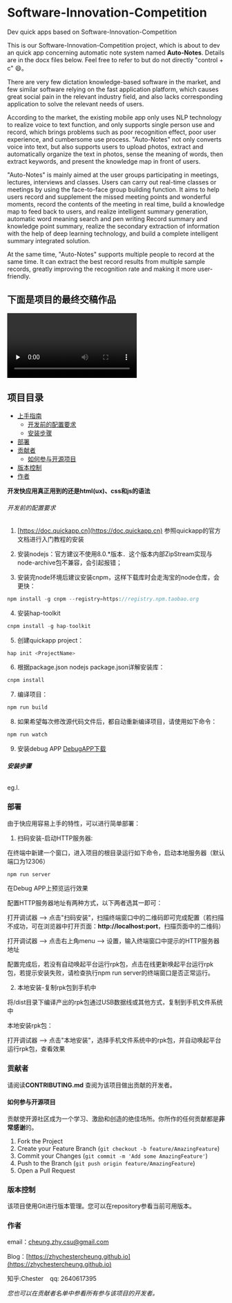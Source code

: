 # Software-Innovation-Competition
Dev quick apps based on Software-Innovation-Competition


This is our Software-Innovation-Competition project, which is about to dev an quick app concerning automatic note system named **Auto-Notes**. Details are in the docx files below. Feel free to refer to but do not directly "control + c" 😄。

There are very few dictation knowledge-based software in the market, and few similar software relying on the fast application platform, which causes great social pain in the relevant industry field, and also lacks corresponding application to solve the relevant needs of users. 


According to the market, the existing mobile app only uses NLP technology to realize voice to text function, and only supports single person use and record, which brings problems such as poor recognition effect, poor user experience, and cumbersome use process. "Auto-Notes" not only converts voice into text, but also supports users to upload photos, extract and automatically organize the text in photos, sense the meaning of words, then extract keywords, and present the knowledge map in front of users.


"Auto-Notes" is mainly aimed at the user groups participating in meetings, lectures, interviews and classes. Users can carry out real-time classes or meetings by using the face-to-face group building function. It aims to help users record and supplement the missed meeting points and wonderful moments, record the contents of the meeting in real time, build a knowledge map to feed back to users, and realize intelligent summary generation, automatic word meaning search and pen writing Record summary and knowledge point summary, realize the secondary extraction of information with the help of deep learning technology, and build a complete intelligent summary integrated solution. 


At the same time, "Auto-Notes" supports multiple people to record at the same time. It can extract the best record results from multiple sample records, greatly improving the recognition rate and making it more user-friendly.


## 下面是项目的最终交稿作品

<video id="video" controls="" preload="none" poster="">
<source id="mp4" src="https://github.com/zhyChesterCheung/Software-Innovation-Competition/movie.mp4" type="video/mp4">
</video>


## 项目目录

- [上手指南](#上手指南)
  - [开发前的配置要求](#开发前的配置要求)
  - [安装步骤](#安装步骤)
- [部署](#部署)
- [贡献者](#贡献者)
  - [如何参与开源项目](#如何参与开源项目)
- [版本控制](#版本控制)
- [作者](#作者)


**开发快应用真正用到的还是html(ux)、css和js的语法**

###### 开发前的配置要求

1. [https://doc.quickapp.cn](https://doc.quickapp.cn) 参照quickapp的官方文档进行入门教程的安装

2. 安装nodejs：官方建议不使用8.0.*版本．这个版本内部ZipStream实现与node-archive包不兼容，会引起报错；

3. 安装完node环境后建议安装cnpm，这样下载库时会走淘宝的node仓库，会更快：
```php
npm install -g cnpm --registry=https://registry.npm.taobao.org
```

4. 安装hap-toolkit
```php
cnpm install -g hap-toolkit
```

5. 创建quickapp project：
```php
hap init <ProjectName>
```

6. 根据package.json nodejs package.json详解安装库：
```php
cnpm install
```

7. 编译项目：
```php
npm run build
```

8. 如果希望每次修改源代码文件后，都自动重新编译项目，请使用如下命令：
```php
npm run watch
```

9. 安装debug APP
[DebugAPP下载](https://www.jianshu.com/go-wild?ac=2&url=https%3A%2F%2Fstatres.quickapp.cn%2Fquickapp%2Fquickapp%2F201803%2Ffile%2F201803221213415527241.apk)


###### **安装步骤**

eg.l.



### 部署

由于快应用容易上手的特性，可以进行简单部署：

1. 扫码安装-启动HTTP服务器:

在终端中新建一个窗口，进入项目的根目录运行如下命令，启动本地服务器（默认端口为12306）
```php
npm run server
```

在Debug APP上预览运行效果

配置HTTP服务器地址有两种方式，以下两者选其一即可：

打开调试器 --> 点击"扫码安装"，扫描终端窗口中的二维码即可完成配置（若扫描不成功，可在浏览器中打开页面：**http://localhost:port**，扫描页面中的二维码）

打开调试器 --> 点击右上角menu --> 设置，输入终端窗口中提示的HTTP服务器地址

配置完成后，若没有自动唤起平台运行rpk包，点击在线更新唤起平台运行rpk包，若提示安装失败，请检查执行npm run server的终端窗口是否正常运行。

2. 本地安装-复制rpk包到手机中

将<ProjectName>/dist目录下编译产出的rpk包通过USB数据线或其他方式，复制到手机文件系统中

本地安装rpk包：

打开调试器 --> 点击"本地安装"，选择手机文件系统中的rpk包，并自动唤起平台运行rpk包，查看效果


### 贡献者

请阅读**CONTRIBUTING.md** 查阅为该项目做出贡献的开发者。

#### 如何参与开源项目

贡献使开源社区成为一个学习、激励和创造的绝佳场所。你所作的任何贡献都是**非常感谢**的。


1. Fork the Project
2. Create your Feature Branch (`git checkout -b feature/AmazingFeature`)
3. Commit your Changes (`git commit -m 'Add some AmazingFeature'`)
4. Push to the Branch (`git push origin feature/AmazingFeature`)
5. Open a Pull Request



### 版本控制

该项目使用Git进行版本管理。您可以在repository参看当前可用版本。

### 作者

email：cheung.zhy.csu@gmail.com

Blog：[https://zhychestercheung.github.io](https://zhychestercheung.github.io)

知乎:Chester  &ensp; qq: 2640617395

 *您也可以在贡献者名单中参看所有参与该项目的开发者。*
